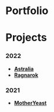 # Portfolio

<h1>Projects</h1>

### 2022
<ul>
  <li><b><a href="https://github.com/SimoneVecchio/SimoneVecchio/blob/master/Projects/Astralia.md"> Astralia </a></b></li>
  <li><b><a href="https://github.com/SimoneVecchio/SimoneVecchio/blob/master/Projects/Ragnarok.md"> Ragnarok </a></b></li>
</ul>

### 2021
<ul>
  <li><b><a href="https://github.com/SimoneVecchio/SimoneVecchio/blob/master/Projects/MotherYeast.md"> MotherYeast </a></b></li>  
</ul>

<!--
<h1>Experiments</h1>
-->

